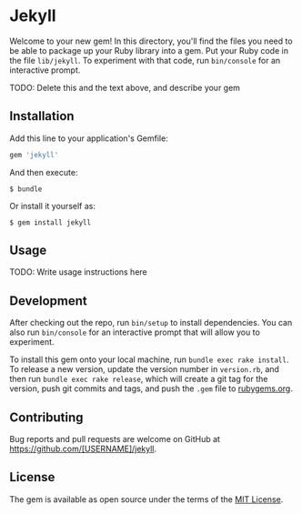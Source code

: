 # Jekyll

Welcome to your new gem! In this directory, you'll find the files you need to be able to package up your Ruby library into a gem. Put your Ruby code in the file `lib/jekyll`. To experiment with that code, run `bin/console` for an interactive prompt.

TODO: Delete this and the text above, and describe your gem

## Installation

Add this line to your application's Gemfile:

```ruby
gem 'jekyll'
```

And then execute:

    $ bundle

Or install it yourself as:

    $ gem install jekyll

## Usage

TODO: Write usage instructions here

## Development

After checking out the repo, run `bin/setup` to install dependencies. You can also run `bin/console` for an interactive prompt that will allow you to experiment.

To install this gem onto your local machine, run `bundle exec rake install`. To release a new version, update the version number in `version.rb`, and then run `bundle exec rake release`, which will create a git tag for the version, push git commits and tags, and push the `.gem` file to [rubygems.org](https://rubygems.org).

## Contributing

Bug reports and pull requests are welcome on GitHub at https://github.com/[USERNAME]/jekyll.

## License

The gem is available as open source under the terms of the [MIT License](https://opensource.org/licenses/MIT).
